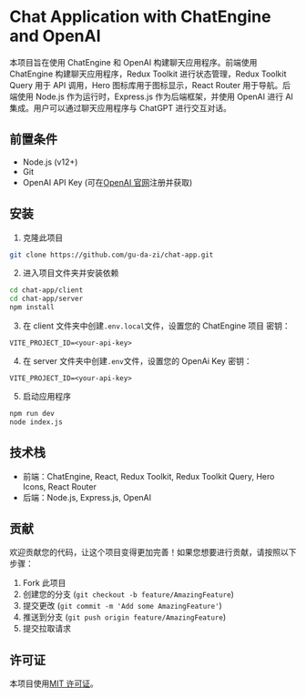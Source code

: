 # Chat Application with ChatEngine and OpenAI

本项目旨在使用 ChatEngine 和 OpenAI 构建聊天应用程序。前端使用 ChatEngine 构建聊天应用程序，Redux Toolkit 进行状态管理，Redux Toolkit Query 用于 API 调用，Hero 图标库用于图标显示，React Router 用于导航。后端使用 Node.js 作为运行时，Express.js 作为后端框架，并使用 OpenAI 进行 AI 集成。用户可以通过聊天应用程序与 ChatGPT 进行交互对话。

## 前置条件

- Node.js (v12+)
- Git
- OpenAI API Key (可在[OpenAI 官网](https://openai.com/)注册并获取)

## 安装

1. 克隆此项目

```bash
git clone https://github.com/gu-da-zi/chat-app.git
```

2. 进入项目文件夹并安装依赖

```bash
cd chat-app/client
cd chat-app/server
npm install
```

3. 在 client 文件夹中创建`.env.local`文件，设置您的 ChatEngine 项目 密钥：

```
VITE_PROJECT_ID=<your-api-key>
```

4. 在 server 文件夹中创建`.env`文件，设置您的 OpenAi Key 密钥：

```
VITE_PROJECT_ID=<your-api-key>
```

5. 启动应用程序

```bash
npm run dev
node index.js
```

## 技术栈

- 前端：ChatEngine, React, Redux Toolkit, Redux Toolkit Query, Hero Icons, React Router
- 后端：Node.js, Express.js, OpenAI

## 贡献

欢迎贡献您的代码，让这个项目变得更加完善！如果您想要进行贡献，请按照以下步骤：

1. Fork 此项目
2. 创建您的分支 (`git checkout -b feature/AmazingFeature`)
3. 提交更改 (`git commit -m 'Add some AmazingFeature'`)
4. 推送到分支 (`git push origin feature/AmazingFeature`)
5. 提交拉取请求

## 许可证

本项目使用[MIT 许可证](https://opensource.org/licenses/MIT)。
